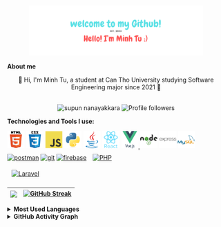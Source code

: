 <p align="center"><a href="https://github.com/tu1511"><img width="80%" alt="Hello, I'm Minh Tu." src="./assets/welcome_to_my_Github.png" /></a></p>

**About me**

<div align="center">👋 Hi, I'm Minh Tu, a student at Can Tho University studying Software Engineering major since 2021 🚀</div>

<br />

<p align="center"> 
 <img src="https://komarev.com/ghpvc/?username=tu1511&label=Profile%20views&color=blue&style=flat" alt="supun nanayakkara" /> 
 <img alt="Profile followers" src="https://img.shields.io/github/followers/tu1511">
</p>

**Technologies and Tools I use:**

<a href="https://www.w3.org/html/" target="_blank"> <img src="https://raw.githubusercontent.com/devicons/devicon/master/icons/html5/html5-original-wordmark.svg" alt="html5" width="40" height="40"/></a>
<a href="https://www.w3schools.com/css/" target="_blank"> <img src="https://raw.githubusercontent.com/devicons/devicon/master/icons/css3/css3-original-wordmark.svg" alt="css3" width="40" height="40"/></a>
<a href="https://developer.mozilla.org/en-US/docs/Web/JavaScript" target="_blank"> <img src="https://raw.githubusercontent.com/devicons/devicon/master/icons/javascript/javascript-original.svg" alt="javascript" width="40" height="40"/></a>
<a href="https://www.python.org" target="_blank" rel="noreferrer"> <img src="https://raw.githubusercontent.com/devicons/devicon/master/icons/python/python-original.svg" alt="python" width="40" height="40"/></a>
<a href="https://www.java.com" target="_blank" rel="noreferrer"> <img src="https://raw.githubusercontent.com/devicons/devicon/master/icons/java/java-original.svg" alt="java" width="40" height="40"/></a>
<a href="https://reactjs.org/" target="_blank"> <img src="https://raw.githubusercontent.com/devicons/devicon/master/icons/react/react-original-wordmark.svg" alt="react" width="40" height="40"/></a>
<a href="https://vuejs.org/" target="_blank" rel="noreferrer"> <img src="https://raw.githubusercontent.com/devicons/devicon/master/icons/vuejs/vuejs-original-wordmark.svg" alt="vuejs" width="40" height="40"/>
<a href="https://nodejs.org" target="_blank"> <img src="https://raw.githubusercontent.com/devicons/devicon/master/icons/nodejs/nodejs-original-wordmark.svg" alt="nodejs" width="40" height="40"/></a>
<a href="https://expressjs.com" target="_blank"> <img src="https://raw.githubusercontent.com/devicons/devicon/master/icons/express/express-original-wordmark.svg" alt="express" width="40" height="40"/></a>
<a href="https://www.mysql.com/" target="_blank"> <img src="https://github.com/devicons/devicon/blob/master/icons/mysql/mysql-original-wordmark.svg" title="MySQL"  alt="MySQL" width="40" height="40"/></a>
<a href="https://www.postman.com/" target="_blank"> <img src="https://www.vectorlogo.zone/logos/getpostman/getpostman-icon.svg" alt="postman" width="40" height="40"/></a>
<a href="https://git-scm.com/" target="_blank"> <img src="https://www.vectorlogo.zone/logos/git-scm/git-scm-icon.svg" alt="git" width="40" height="40"/></a>
<a href="https://firebase.google.com/" target="_blank"> <img src="https://www.vectorlogo.zone/logos/firebase/firebase-icon.svg" alt="firebase" width="40" height="40"/></a>
<a href="https://www.php.net/" target="_blank"><img style="margin: 10px" src="https://profilinator.rishav.dev/skills-assets/php-original.svg" alt="PHP" width="40" height="40" /></a>  
<a href="https://laravel.com/" target="_blank"><img style="margin: 10px" src="https://profilinator.rishav.dev/skills-assets/laravel-plain-wordmark.svg" alt="Laravel" width="40" height="40"></a>

| <a href="https://github.com/anuraghazra/github-readme-stats"><img src="https://github-readme-stats.vercel.app/api?username=tu1511&show_icons=true&count_private=true&hide_border=true" align="center"/></a> | <a href="https://git.io/streak-stats"><img src="https://github-readme-streak-stats.herokuapp.com?user=tu1511&theme=tokyonight&background=ffffff&hide_border=true" alt="GitHub Streak" /></a> |
| ----------------------------------------------------------------------------------------------------------------------------------------------------------------------------------------------------------- | -------------------------------------------------------------------------------------------------------------------------------------------------------------------------------------------- |

<details>
  <summary><b>Most Used Languages</b></summary><br>
  <p align="left">
     <img alt="tu1511's Top Languages" src="https://github-readme-stats.vercel.app/api/top-langs?username=tu1511&langs_count=10&show_icons=true&layout=compact&theme=light"/>
  </p>
</details>

<details>
  <summary><b>GitHub Activity Graph</b></summary><br>
 
  [![Nguyen Minh Tu's github activity graph](https://github-readme-activity-graph.vercel.app/graph?username=tu1511&theme=tokyo-night)](https://github.com/ashutosh00710/github-readme-activity-graph)
</details>
